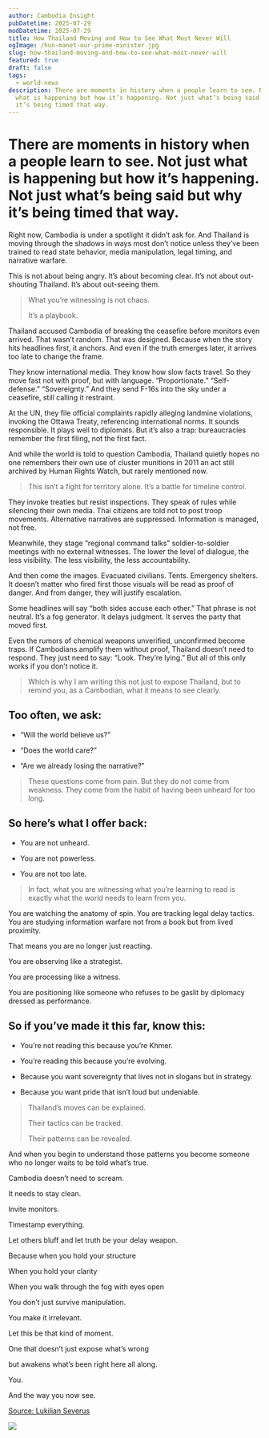 ```yaml
---
author: Cambodia Insight
pubDatetime: 2025-07-29
modDatetime: 2025-07-29
title: How Thailand Moving and How to See What Most Never Will
ogImage: /hun-manet-our-prime-minister.jpg
slug: how-thailand-moving-and-how-to-see-what-most-never-will
featured: true
draft: false
tags:
  - world-news
description: There are moments in history when a people learn to see. Not just
  what is happening but how it’s happening. Not just what’s being said but why
  it’s being timed that way.
---
```

# There are moments in history when a people learn to see. Not just what is happening but how it’s happening. Not just what’s being said but why it’s being timed that way.

Right now, Cambodia is under a spotlight it didn’t ask for. And Thailand is moving through the shadows in ways most don’t notice unless they’ve been trained to read state behavior, media manipulation, legal timing, and narrative warfare.

This is not about being angry. It’s about becoming clear. It’s not about out-shouting Thailand. It’s about out-seeing them.

> What you’re witnessing is not chaos.
> 
> It’s a playbook.

Thailand accused Cambodia of breaking the ceasefire before monitors even arrived. That wasn’t random. That was designed. Because when the story hits headlines first, it anchors. And even if the truth emerges later, it arrives too late to change the frame.

They know international media. They know how slow facts travel. So they move fast not with proof, but with language. “Proportionate.” “Self-defense.” “Sovereignty.” And they send F-16s into the sky under a ceasefire, still calling it restraint.

At the UN, they file official complaints rapidly alleging landmine violations, invoking the Ottawa Treaty, referencing international norms. It sounds responsible. It plays well to diplomats. But it’s also a trap: bureaucracies remember the first filing, not the first fact.

And while the world is told to question Cambodia, Thailand quietly hopes no one remembers their own use of cluster munitions in 2011 an act still archived by Human Rights Watch, but rarely mentioned now.

> This isn’t a fight for territory alone. It’s a battle for timeline control.

They invoke treaties but resist inspections. They speak of rules while silencing their own media. Thai citizens are told not to post troop movements. Alternative narratives are suppressed. Information is managed, not free.

Meanwhile, they stage “regional command talks” soldier-to-soldier meetings with no external witnesses. The lower the level of dialogue, the less visibility. The less visibility, the less accountability.

And then come the images. Evacuated civilians. Tents. Emergency shelters. It doesn’t matter who fired first those visuals will be read as proof of danger. And from danger, they will justify escalation.

Some headlines will say “both sides accuse each other.” That phrase is not neutral. It’s a fog generator. It delays judgment. It serves the party that moved first.

Even the rumors of chemical weapons unverified, unconfirmed become traps. If Cambodians amplify them without proof, Thailand doesn’t need to respond. They just need to say: “Look. They’re lying.” But all of this only works if you don’t notice it.

> Which is why I am writing this not just to expose Thailand, but to remind you, as a Cambodian, what it means to see clearly.

## Too often, we ask:

*   “Will the world believe us?”
    
*   “Does the world care?”
    
*   “Are we already losing the narrative?”
    

> These questions come from pain. But they do not come from weakness. They come from the habit of having been unheard for too long.

## So here’s what I offer back:

*   You are not unheard.
    
*   You are not powerless.
    
*   You are not too late.
    

> In fact, what you are witnessing what you’re learning to read is exactly what the world needs to learn from you.

You are watching the anatomy of spin. You are tracking legal delay tactics. You are studying information warfare not from a book but from lived proximity.

That means you are no longer just reacting.

You are observing like a strategist.

You are processing like a witness.

You are positioning like someone who refuses to be gaslit by diplomacy dressed as performance.

## So if you’ve made it this far, know this:

*   You’re not reading this because you’re Khmer.
    
*   You’re reading this because you’re evolving.
    
*   Because you want sovereignty that lives not in slogans but in strategy.
    
*   Because you want pride that isn’t loud but undeniable.
    

> Thailand’s moves can be explained.
> 
> Their tactics can be tracked.
> 
> Their patterns can be revealed.

And when you begin to understand those patterns you become someone who no longer waits to be told what’s true.

Cambodia doesn’t need to scream.

It needs to stay clean.

Invite monitors.

Timestamp everything.

Let others bluff and let truth be your delay weapon.

Because when you hold your structure

When you hold your clarity

When you walk through the fog with eyes open

You don’t just survive manipulation.

You make it irrelevant.

Let this be that kind of moment.

One that doesn’t just expose what’s wrong

but awakens what’s been right here all along.

You.

And the way you now see.

[Source: Lukilian Severus](https://www.facebook.com/share/p/16vQbUVChT/)

![](/hun-manet-our-prime-minister.jpg)
